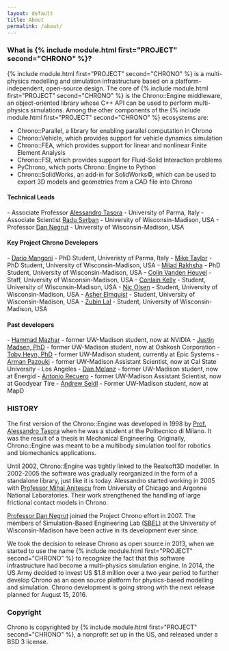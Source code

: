 ```yaml
---
layout: default
title: About
permalink: /about/
---
```



<h3>What is {% include module.html first="PROJECT" second="CHRONO" %}?</h3>

{% include module.html first="PROJECT" second="CHRONO" %} is a multi-physics modelling and simulation infrastructure based on a platform-independent, open-source design. 
The core of {% include module.html first="PROJECT" second="CHRONO" %} is the Chrono::Engine middleware, an object-oriented library whose C++ API can be used to perform multi-physics simulations. 
Among the other components of the {% include module.html first="PROJECT" second="CHRONO" %} ecosystems are: 

- Chrono::Parallel, a library for enabling parallel computation in Chrono
- Chrono::Vehicle, which provides support for vehicle dynamics simulation
- Chrono::FEA, which provides support for linear and nonlinear Finite Element Analysis
- Chrono::FSI, which provides support for Fluid-Solid Interaction problems
- PyChrono, which ports Chrono::Engine to Python
- Chrono::SolidWorks, an add-in for SolidWorks&copy;, which can be used to export 3D models and geometries from a  CAD file into Chrono


<h4>Technical Leads</h4>
- Associate Professor <a href="http://dynamics.eng.unipr.it/tasora">Alessandro Tasora</a> - University of Parma, Italy
- Associate Scientist <a href="http://sbel.wisc.edu/People/">Radu Serban</a> - University of Wisconsin-Madison, USA
- Professor <a href="http://homepages.cae.wisc.edu/~negrut/">Dan Negrut</a> - University of Wisconsin-Madison, USA


<h4>Key Project Chrono Developers</h4>
- <a href="http://sbel.wisc.edu/People/">Dario Mangoni</a> - PhD Student, Univeristy of Parma, Italy
- <a href="http://sbel.wisc.edu/People/">Mike Taylor</a> - PhD Student, University of Wisconsin-Madison, USA
- <a href="http://sbel.wisc.edu/People/">Milad Rakhsha</a> - PhD Student, University of Wisconsin-Madison, USA
- <a href="http://sbel.wisc.edu/People/">Colin Vanden Heuvel</a> - Staff, University of Wisconsin-Madison, USA
- <a href="http://sbel.wisc.edu/People/">Conlain Kelly</a> - Student, University of Wisconsin-Madison, USA
- <a href="http://sbel.wisc.edu/People/">Nic Olsen</a> - Student, University of Wisconsin-Madison, USA
- <a href="http://sbel.wisc.edu/People/">Asher Elmquist</a> - Student, University of Wisconsin-Madison, USA
- <a href="http://sbel.wisc.edu/People/">Zubin Lal</a> - Student, University of Wisconsin-Madison, USA


<h4>Past developers</h4>
- <a href="http://hamelot.co.uk/">Hammad Mazhar</a> - former UW-Madison student, now at NVIDIA
- <a href="http://sbel.wisc.edu/People/madsen/sbel.html ">Justin Madsen, PhD</a> - former UW-Madison student, now at Oshkosh Corporation
- <a href="http://sbel.wisc.edu/People/heyn/index.htm ">Toby Heyn, PhD</a> - former UW-Madison student, currently at Epic Systems
- <a href="http://sbel.wisc.edu/People/">Arman Pazouki</a> - former UW-Madison Assistant Scientist, now at Cal State University - Los Angeles
- <a href="http://melanz.us/ ">Dan Melanz</a> - former UW-Madison student, now at Energid
- <a href="http://sbel.wisc.edu/People/">Antonio Recuero</a> - former UW-Madison Assistant Scientist, now at Goodyear Tire
- <a href="https://andrewseidl.com/">Andrew Seidl</a> - Former UW-Madison student, now at MapD


### HISTORY

The first version of the Chrono::Engine was developed in 1998 by [Prof. Alessandro Tasora](http://dynamics.eng.unipr.it/tasora) when he was a student at the Politecnico di Milano. It was the result of a thesis in Mechanical Engineering. Originally, Chrono::Engine was meant to be a multibody simulation tool for robotics and biomechanics applications.


Until 2002, Chrono::Engine was tightly linked to the Realsoft3D modeller. In 2002-2005 the software was gradually reorganized in the form of a standalone library, just like it is today. Alessandro started working in 2005 with [Professor Mihai Anitescu](http://www.mcs.anl.gov/~anitescu/) from University of Chicago and Argonne National Laboratories. Their work strengthened the handling of large frictional contact models in Chrono. 

[Professor Dan Negrut](http://homepages.cae.wisc.edu/~negrut/index.htm) joined the Project Chrono effort in 2007. The members of Simulation-Based Engineering Lab [\(SBEL\)](http://sbel.wisc.edu) at the University of Wisconsin-Madison have been active in its development ever since. 

We took the decision to release Chrono as open source in 2013, when we started to use the name {% include module.html first="PROJECT" second="CHRONO" %} to recognize the fact that this software infrastructure had become a multi-physics simulation engine. In 2014, the US Army decided to invest US $1.8 million over a two year period to further develop Chrono as an open source platform for physics-based modelling and simulation. Chrono development is going strong with the next release planned for August 15, 2016. 

### Copyright
Chrono is copyrighted by {% include module.html first="PROJECT" second="CHRONO" %}, a nonprofit set up in the US, and released under a BSD 3 license. 

